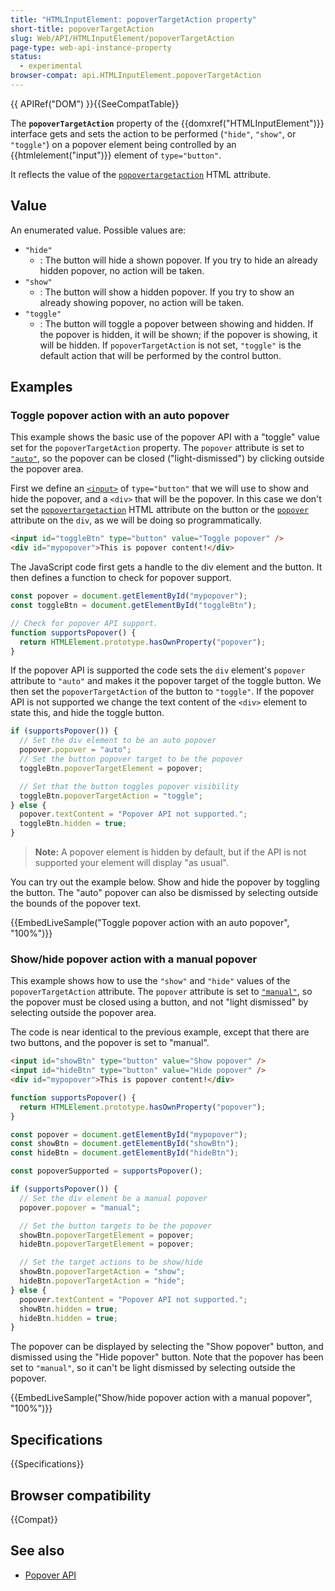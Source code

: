 ```yaml
---
title: "HTMLInputElement: popoverTargetAction property"
short-title: popoverTargetAction
slug: Web/API/HTMLInputElement/popoverTargetAction
page-type: web-api-instance-property
status:
  - experimental
browser-compat: api.HTMLInputElement.popoverTargetAction
---
```


{{ APIRef("DOM") }}{{SeeCompatTable}}

The **`popoverTargetAction`** property of the {{domxref("HTMLInputElement")}} interface gets and sets the action to be performed (`"hide"`, `"show"`, or `"toggle"`) on a popover element being controlled by an {{htmlelement("input")}} element of `type="button"`.

It reflects the value of the [`popovertargetaction`](/en-US/docs/Web/HTML/Element/button#popovertargetaction) HTML attribute.

## Value

An enumerated value. Possible values are:

- `"hide"`
  - : The button will hide a shown popover. If you try to hide an already hidden popover, no action will be taken.
- `"show"`
  - : The button will show a hidden popover. If you try to show an already showing popover, no action will be taken.
- `"toggle"`
  - : The button will toggle a popover between showing and hidden. If the popover is hidden, it will be shown; if the popover is showing, it will be hidden. If `popoverTargetAction` is not set, `"toggle"` is the default action that will be performed by the control button.

## Examples

### Toggle popover action with an auto popover

This example shows the basic use of the popover API with a "toggle" value set for the `popoverTargetAction` property.
The `popover` attribute is set to [`"auto"`](/en-US/docs/Web/API/Popover_API/Using#auto_state_and_light_dismiss), so the popover can be closed ("light-dismissed") by clicking outside the popover area.

First we define an [`<input>`](/en-US/docs/Web/HTML/Element/input/button) of `type="button"` that we will use to show and hide the popover, and a `<div>` that will be the popover.
In this case we don't set the [`popovertargetaction`](/en-US/docs/Web/HTML/Element/button#popovertargetaction) HTML attribute on the button or the [`popover`](/en-US/docs/Web/HTML/Global_attributes/popover) attribute on the `div`, as we will be doing so programmatically.

```html
<input id="toggleBtn" type="button" value="Toggle popover" />
<div id="mypopover">This is popover content!</div>
```

The JavaScript code first gets a handle to the div element and the button.
It then defines a function to check for popover support.

```js
const popover = document.getElementById("mypopover");
const toggleBtn = document.getElementById("toggleBtn");

// Check for popover API support.
function supportsPopover() {
  return HTMLElement.prototype.hasOwnProperty("popover");
}
```

If the popover API is supported the code sets the `div` element's `popover` attribute to `"auto"` and makes it the popover target of the toggle button.
We then set the `popoverTargetAction` of the button to `"toggle"`.
If the popover API is not supported we change the text content of the `<div>` element to state this, and hide the toggle button.

```js
if (supportsPopover()) {
  // Set the div element to be an auto popover
  popover.popover = "auto";
  // Set the button popover target to be the popover
  toggleBtn.popoverTargetElement = popover;

  // Set that the button toggles popover visibility
  toggleBtn.popoverTargetAction = "toggle";
} else {
  popover.textContent = "Popover API not supported.";
  toggleBtn.hidden = true;
}
```

> **Note:** A popover element is hidden by default, but if the API is not supported your element will display "as usual".

You can try out the example below.
Show and hide the popover by toggling the button.
The "auto" popover can also be dismissed by selecting outside the bounds of the popover text.

{{EmbedLiveSample("Toggle popover action with an auto popover", "100%")}}

### Show/hide popover action with a manual popover

This example shows how to use the `"show"` and `"hide"` values of the `popoverTargetAction` attribute.
The `popover` attribute is set to [`"manual"`](/en-US/docs/Web/API/Popover_API/Using#using_manual_popover_state), so the popover must be closed using a button, and not "light dismissed" by selecting outside the popover area.

The code is near identical to the previous example, except that there are two buttons, and the popover is set to "manual".

```html
<input id="showBtn" type="button" value="Show popover" />
<input id="hideBtn" type="button" value="Hide popover" />
<div id="mypopover">This is popover content!</div>
```

```js
function supportsPopover() {
  return HTMLElement.prototype.hasOwnProperty("popover");
}

const popover = document.getElementById("mypopover");
const showBtn = document.getElementById("showBtn");
const hideBtn = document.getElementById("hideBtn");

const popoverSupported = supportsPopover();

if (supportsPopover()) {
  // Set the div element be a manual popover
  popover.popover = "manual";

  // Set the button targets to be the popover
  showBtn.popoverTargetElement = popover;
  hideBtn.popoverTargetElement = popover;

  // Set the target actions to be show/hide
  showBtn.popoverTargetAction = "show";
  hideBtn.popoverTargetAction = "hide";
} else {
  popover.textContent = "Popover API not supported.";
  showBtn.hidden = true;
  hideBtn.hidden = true;
}
```

The popover can be displayed by selecting the "Show popover" button, and dismissed using the "Hide popover" button.
Note that the popover has been set to `"manual"`, so it can't be light dismissed by selecting outside the popover.

{{EmbedLiveSample("Show/hide popover action with a manual popover", "100%")}}

## Specifications

{{Specifications}}

## Browser compatibility

{{Compat}}

## See also

- [Popover API](/en-US/docs/Web/API/Popover_API)
